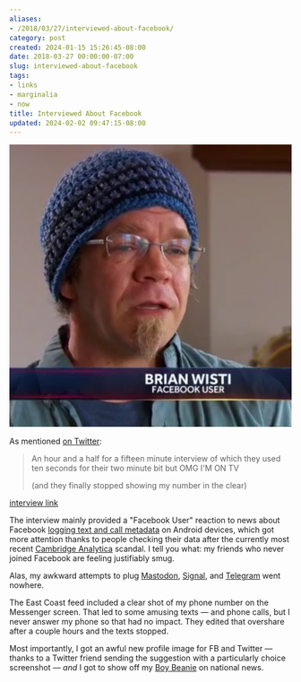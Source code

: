 ```yaml
---
aliases:
- /2018/03/27/interviewed-about-facebook/
category: post
created: 2024-01-15 15:26:45-08:00
date: 2018-03-27 00:00:00-07:00
slug: interviewed-about-facebook
tags:
- links
- marginalia
- now
title: Interviewed About Facebook
updated: 2024-02-02 09:47:15-08:00
---
```


![attachments/img/2018/cover-2018-03-27.jpeg](../../../attachments/img/2018/cover-2018-03-27.jpeg)

As mentioned [on Twitter](https://twitter.com/brianwisti/status/978439728226738176):

 > 
 > An hour and a half for a fifteen minute interview of which they used ten seconds for their two minute bit but OMG I'M ON TV
 > 
 > (and they finally stopped showing my number in the clear)

[interview link](https://www.nbcnews.com/nightly-news/video/ftc-launches-investigation-into-facebook-amid-new-allegations-of-data-collection-1195406915688)

<!--more-->

The interview mainly provided a "Facebook User" reaction to news about Facebook [logging text and call metadata](https://www.theguardian.com/technology/2018/mar/25/facebook-logs-texts-and-calls-users-find-as-they-delete-accounts-cambridge-analytica) on Android devices, which got more attention thanks to people checking their data after the currently most recent [Cambridge Analytica](https://www.engadget.com/2018/03/19/facebook-and-cambridge-analytica-nightmare/) scandal. I tell you what: my friends who never joined Facebook are feeling justifiably smug.

Alas, my awkward attempts to plug [Mastodon](https://joinmastodon.org/), [Signal](https://www.signal.org/), and [Telegram](https://telegram.org/) went nowhere.

The East Coast feed included a clear shot of my phone number on the Messenger screen. That led to some amusing texts — and phone calls, but I never answer my phone so that had no impact. They edited that overshare after a couple hours and the texts stopped.

Most importantly, I got an awful new profile image for FB and Twitter — thanks to a Twitter friend sending the suggestion with a particularly choice screenshot —  *and* I got to show off my [Boy Beanie](my-replacement-boy-beanie.md) on national news.